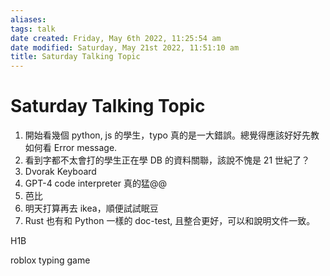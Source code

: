 ```yaml
---
aliases: 
tags: talk 
date created: Friday, May 6th 2022, 11:25:54 am
date modified: Saturday, May 21st 2022, 11:51:10 am
title: Saturday Talking Topic
---
```


# Saturday Talking Topic


1. 開始看幾個 python, js 的學生，typo 真的是一大錯誤。總覺得應該好好先教如何看 Error message.
2. 看到字都不太會打的學生正在學 DB 的資料關聯，該說不愧是 21 世紀了？
3. Dvorak Keyboard
4. GPT-4 code interpreter 真的猛@@
5. 芭比
6. 明天打算再去 ikea，順便試試眠豆
7. Rust 也有和 Python 一樣的 doc-test, 且整合更好，可以和說明文件一致。

H1B

roblox typing game